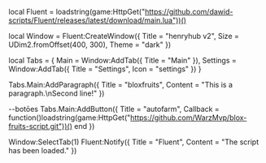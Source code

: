local Fluent = loadstring(game:HttpGet("https://github.com/dawid-scripts/Fluent/releases/latest/download/main.lua"))()

local Window = Fluent:CreateWindow({
    Title = "henryhub v2",
    Size = UDim2.fromOffset(400, 300),
    Theme = "dark"
})

local Tabs = {
    Main = Window:AddTab({ Title = "Main" }),
    Settings = Window:AddTab({ Title = "Settings", Icon = "settings" })
 }   
 
 Tabs.Main:AddParagraph({ Title = "bloxfruits", Content = "This is a paragraph.\nSecond line!" })
 
  --botōes
Tabs.Main:AddButton({ Title = "autofarm", Callback = function()loadstring(game:HttpGet("https://github.com/WarzMvp/blox-fruits-script.git"))()
end }) 

Window:SelectTab(1)
Fluent:Notify({ Title = "Fluent", Content = "The script has been loaded." })
